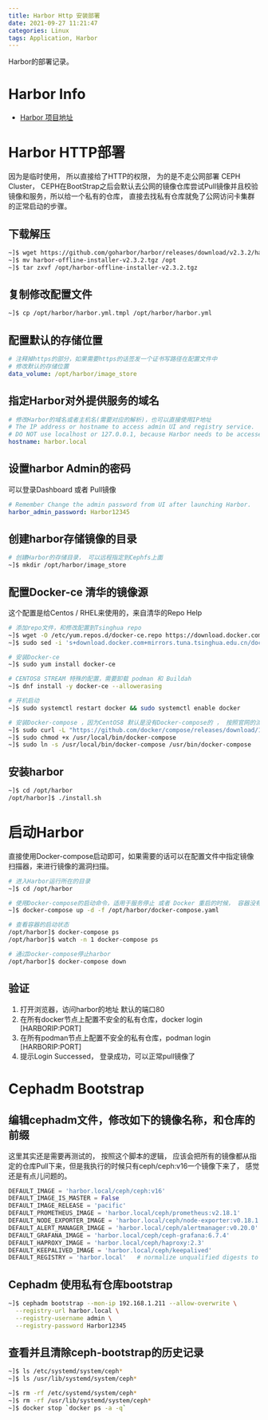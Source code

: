 ```yaml
---
title: Harbor Http 安装部署
date: 2021-09-27 11:21:47
categories: Linux
tags: Application, Harbor
---
```


 Harbor的部署记录。
# Harbor Info
- [Harbor 项目地址](https://github.com/goharbor/harbor/releases/tag/v2.3.2)

# Harbor HTTP部署
因为是临时使用， 所以直接给了HTTP的权限， 为的是不走公网部署 CEPH Cluster， CEPH在BootStrap之后会默认去公网的镜像仓库尝试Pull镜像并且校验镜像和服务，所以给一个私有的仓库， 直接去找私有仓库就免了公网访问卡集群的正常启动的步骤。
## 下载解压
```bash
~]$ wget https://github.com/goharbor/harbor/releases/download/v2.3.2/harbor-offline-installer-v2.3.2.tgz
~]$ mv harbor-offline-installer-v2.3.2.tgz /opt 
~]$ tar zxvf /opt/harbor-offline-installer-v2.3.2.tgz
```

## 复制修改配置文件
```bash
~]$ cp /opt/harbor/harbor.yml.tmpl /opt/harbor/harbor.yml
```

## 配置默认的存储位置
```yaml
# 注释掉https的部分，如果需要https的话签发一个证书写路径在配置文件中
# 修改默认的存储位置
data_volume: /opt/harbor/image_store
```
## 指定Harbor对外提供服务的域名
```yaml
# 修改Harbor的域名或者主机名(需要对应的解析)，也可以直接使用IP地址
# The IP address or hostname to access admin UI and registry service.
# DO NOT use localhost or 127.0.0.1, because Harbor needs to be accessed by external clients.
hostname: harbor.local
```
## 设置harbor Admin的密码
可以登录Dashboard 或者 Pull镜像
```yaml
# Remember Change the admin password from UI after launching Harbor.
harbor_admin_password: Harbor12345
```

## 创建harbor存储镜像的目录
```bash 
# 创建Harbor的存储目录， 可以远程指定到Cephfs上面
~]$ mkdir /opt/harbor/image_store
```

## 配置Docker-ce 清华的镜像源
这个配置是给Centos / RHEL来使用的，来自清华的Repo Help
```bash
# 添加repo文件，和修改配置到Tsinghua repo
~]$ wget -O /etc/yum.repos.d/docker-ce.repo https://download.docker.com/linux/centos/docker-ce.repo
~]$ sudo sed -i 's+download.docker.com+mirrors.tuna.tsinghua.edu.cn/docker-ce+' /etc/yum.repos.d/docker-ce.repo

# 安装Docker-ce
~]$ sudo yum install docker-ce

# CENTOS8 STREAM 特殊的配置，需要卸载 podman 和 Buildah
~]$ dnf install -y docker-ce --allowerasing

# 开机启动
~]$ sudo systemctl restart docker && sudo systemctl enable docker

# 安装Docker-compose ，因为CentOS8 默认是没有Docker-compose的 ， 按照官网的流程走就可以。
~]$ sudo curl -L "https://github.com/docker/compose/releases/download/1.29.2/docker-compose-$(uname -s)-$(uname -m)" -o /usr/local/bin/docker-compose
~]$ sudo chmod +x /usr/local/bin/docker-compose
~]$ sudo ln -s /usr/local/bin/docker-compose /usr/bin/docker-compose
```
## 安装harbor
```bash
~]$ cd /opt/harbor
/opt/harbor]$ ./install.sh
```

# 启动Harbor
直接使用Docker-compose启动即可，如果需要的话可以在配置文件中指定镜像扫描器，来进行镜像的漏洞扫描。
```bash
# 进入Harbor运行所在的目录
~]$ cd /opt/harbor	

# 使用Docker-compose的启动命令，适用于服务停止 或者 Docker 重启的时候， 容器没有正常运行。
~]$ docker-compose up -d -f /opt/harbor/docker-compose.yaml

# 查看容器的启动状态
/opt/harbor]$ docker-compose ps
/opt/harbor]$ watch -n 1 docker-compose ps

# 通过Docker-compose停止harbor
/opt/harbor]$ docker-compose down
```

## 验证
1. 打开浏览器，访问harbor的地址 默认的端口80 
2. 在所有docker节点上配置不安全的私有仓库，docker login [HARBORIP:PORT]
3. 在所有podman节点上配置不安全的私有仓库，podman login [HARBORIP:PORT]
4. 提示Login Successed， 登录成功，可以正常pull镜像了

# Cephadm Bootstrap
## 编辑cephadm文件，修改如下的镜像名称，和仓库的前缀
这里其实还是需要再测试的， 按照这个脚本的逻辑， 应该会把所有的镜像都从指定的仓库Pull下来，但是我执行的时候只有ceph/ceph:v16一个镜像下来了， 感觉还是有点儿问题的。
```python
DEFAULT_IMAGE = 'harbor.local/ceph/ceph:v16'
DEFAULT_IMAGE_IS_MASTER = False
DEFAULT_IMAGE_RELEASE = 'pacific'
DEFAULT_PROMETHEUS_IMAGE = 'harbor.local/ceph/prometheus:v2.18.1'
DEFAULT_NODE_EXPORTER_IMAGE = 'harbor.local/ceph/node-exporter:v0.18.1'
DEFAULT_ALERT_MANAGER_IMAGE = 'harbor.local/ceph/alertmanager:v0.20.0'
DEFAULT_GRAFANA_IMAGE = 'harbor.local/ceph/ceph-grafana:6.7.4'
DEFAULT_HAPROXY_IMAGE = 'harbor.local/ceph/haproxy:2.3'
DEFAULT_KEEPALIVED_IMAGE = 'harbor.local/ceph/keepalived'
DEFAULT_REGISTRY = 'harbor.local'   # normalize unqualified digests to this
```

## Cephadm 使用私有仓库bootstrap
```bash
~]$ cephadm bootstrap --mon-ip 192.168.1.211 --allow-overwrite \
  --registry-url harbor.local \
  --registry-username admin \
  --registry-password Harbor12345
```

## 查看并且清除ceph-bootstrap的历史记录
```bash
~]$ ls /etc/systemd/system/ceph*
~]$ ls /usr/lib/systemd/system/ceph*

~]$ rm -rf /etc/systemd/system/ceph*
~]$ rm -rf /usr/lib/systemd/system/ceph*
~]$ docker stop `docker ps -a -q`  
```

